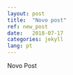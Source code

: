 ```yaml
---
layout: post
title:  "Novo post"
ref: new_post
date:   2018-07-17
categories: jekyll
lang: pt
---
```


Novo Post